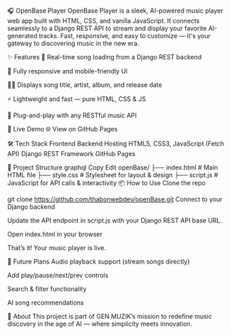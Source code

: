  🎧 OpenBase Player
OpenBase Player is a sleek, AI-powered music player web app built with HTML, CSS, and vanilla JavaScript. It connects seamlessly to a Django REST API to stream and display your favorite AI-generated tracks. Fast, responsive, and easy to customize — it's your gateway to discovering music in the new era.

✨ Features
🎵 Real-time song loading from a Django REST backend

📱 Fully responsive and mobile-friendly UI

🧑‍🎤 Displays song title, artist, album, and release date

⚡ Lightweight and fast — pure HTML, CSS & JS

🔌 Plug-and-play with any RESTful music API

🔗 Live Demo
🌐 View on GitHub Pages

🛠️ Tech Stack
Frontend	Backend	Hosting
HTML5, CSS3, JavaScript (Fetch API)	Django REST Framework	GitHub Pages

🚧 Project Structure
graphql
Copy
Edit
openBase/
├── index.html         # Main HTML file
├── style.css          # Stylesheet for layout & design
├── script.js          # JavaScript for API calls & interactivity
📦 How to Use
Clone the repo

 
git clone https://github.com/thabonwebdev/openBase.git
Connect to your Django backend

Update the API endpoint in script.js with your Django REST API base URL.

Open index.html in your browser

That’s it! Your music player is live.

🔮 Future Plans
Audio playback support (stream songs directly)

Add play/pause/next/prev controls

Search & filter functionality

AI song recommendations

🧠 About
This project is part of GEN MUZIK’s mission to redefine music discovery in the age of AI — where simplicity meets innovation.
